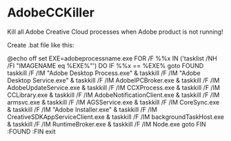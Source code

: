 # AdobeCCKiller
Kill all Adobe Creative Cloud processes when Adobe product is not running!

Create .bat file like this:

@echo off
set EXE=adobeprocessname.exe
FOR /F %%x IN ('tasklist /NH /FI "IMAGENAME eq %EXE%"') DO IF %%x == %EXE% goto FOUND
taskkill /F /IM "Adobe Desktop Process.exe" & taskkill /F /IM "Adobe Desktop Service.exe" & taskkill /F /IM AdobeIPCBroker.exe & taskkill /F /IM AdobeUpdateService.exe & taskkill /F /IM CCXProcess.exe & taskkill /F /IM CCLibrary.exe & taskkill /F /IM AdobeNotificationClient.exe & taskkill /F /IM armsvc.exe & taskkill /F /IM AGSService.exe & taskkill /F /IM CoreSync.exe & taskkill /F /IM "Adobe Installer.exe" & taskkill /F /IM CreativeSDKAppServiceClient.exe & taskkill /F /IM backgroundTaskHost.exe & taskkill /F /IM RuntimeBroker.exe & taskkill /F /IM Node.exe
goto FIN
:FOUND
:FIN
exit
